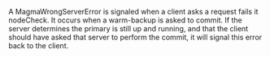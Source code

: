 A MagmaWrongServerError is signaled when a client asks a request fails it nodeCheck.  It occurs when a warm-backup is asked to commit.  If the server determines the primary is still up and running, and that the client should have asked that server to perform the commit, it will signal this error back to the client.